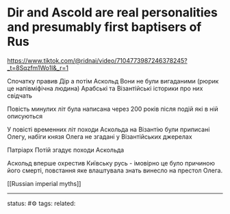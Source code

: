 # Dir and Ascold are real personalities and presumably first baptisers of Rus
https://www.tiktok.com/@ridnai/video/7104773987246378245?_t=8Sqzfm1Wo1l&_r=1

Спочатку правив Дір а потім Аскольд
Вони не були вигаданими (рюрик це напівміфічна людина)
Арабські та Візантійські історики про них свідчать

Повість минулих літ була написана через 200 років після подій які в ній описуються

У повісті временних літ походи Аскольда на Візантію були приписані Олегу, набіги князя Олега не згадані у Візантійських джерелах

Патріарх Потій згадує походи Аскольда

Аскольд вперше охрестив Київську русь - імовірно це було причиною його смерті, повстання яке влаштувала знать винесло на престол Олега.

[[Russian imperial myths]]

---
status: #⚙️ 
tags: 
related: 